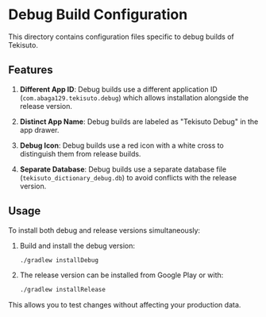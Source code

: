 # Debug Build Configuration

This directory contains configuration files specific to debug builds of Tekisuto.

## Features

1. **Different App ID**: Debug builds use a different application ID (`com.abaga129.tekisuto.debug`) which allows installation alongside the release version.

2. **Distinct App Name**: Debug builds are labeled as "Tekisuto Debug" in the app drawer.

3. **Debug Icon**: Debug builds use a red icon with a white cross to distinguish them from release builds.

4. **Separate Database**: Debug builds use a separate database file (`tekisuto_dictionary_debug.db`) to avoid conflicts with the release version.

## Usage

To install both debug and release versions simultaneously:

1. Build and install the debug version:
   ```bash
   ./gradlew installDebug
   ```

2. The release version can be installed from Google Play or with:
   ```bash
   ./gradlew installRelease
   ```

This allows you to test changes without affecting your production data.